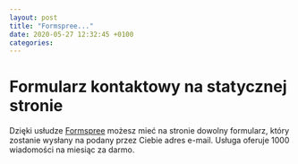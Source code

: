 ```yaml
---
layout: post
title: "Formspree..."
date: 2020-05-27 12:32:45 +0100 
categories:
---
```

 
 
# Formularz kontaktowy na statycznej stronie
Dzięki usłudze [Formspree](https://formspree.io) możesz mieć na stronie dowolny formularz, który zostanie wysłany na podany przez Ciebie adres e-mail.
Usługa oferuje 1000 wiadomości na miesiąc za darmo.

